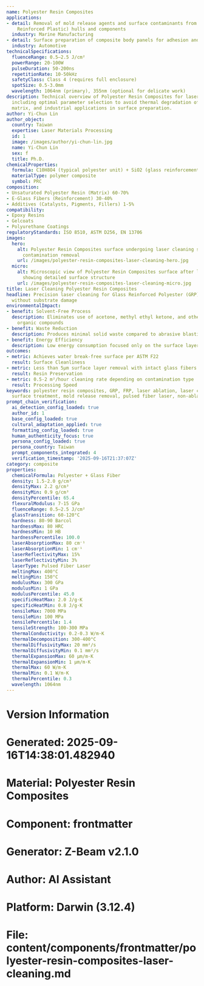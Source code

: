 ```yaml
---
name: Polyester Resin Composites
applications:
- detail: Removal of mold release agents and surface contaminants from GRP (Glass
    Reinforced Plastic) hulls and components
  industry: Marine Manufacturing
- detail: Surface preparation of composite body panels for adhesion and painting
  industry: Automotive
technicalSpecifications:
  fluenceRange: 0.5–2.5 J/cm²
  powerRange: 20-100W
  pulseDuration: 50-200ns
  repetitionRate: 10-50kHz
  safetyClass: Class 4 (requires full enclosure)
  spotSize: 0.5-3.0mm
  wavelength: 1064nm (primary), 355nm (optional for delicate work)
description: Technical overview of Polyester Resin Composites for laser cleaning applications,
  including optimal parameter selection to avoid thermal degradation of the polymer
  matrix, and industrial applications in surface preparation.
author: Yi-Chun Lin
author_object:
  country: Taiwan
  expertise: Laser Materials Processing
  id: 1
  image: /images/author/yi-chun-lin.jpg
  name: Yi-Chun Lin
  sex: f
  title: Ph.D.
chemicalProperties:
  formula: C10H8O4 (typical polyester unit) + SiO2 (glass reinforcement)
  materialType: polymer composite
  symbol: PRC
composition:
- Unsaturated Polyester Resin (Matrix) 60-70%
- E-Glass Fibers (Reinforcement) 30-40%
- Additives (Catalysts, Pigments, Fillers) 1-5%
compatibility:
- Epoxy Resins
- Gelcoats
- Polyurethane Coatings
regulatoryStandards: ISO 8510, ASTM D256, EN 13706
images:
  hero:
    alt: Polyester Resin Composites surface undergoing laser cleaning showing precise
      contamination removal
    url: /images/polyester-resin-composites-laser-cleaning-hero.jpg
  micro:
    alt: Microscopic view of Polyester Resin Composites surface after laser cleaning
      showing detailed surface structure
    url: /images/polyester-resin-composites-laser-cleaning-micro.jpg
title: Laser Cleaning Polyester Resin Composites
headline: Precision laser cleaning for Glass Reinforced Polyester (GRP) composites
  without substrate damage
environmentalImpact:
- benefit: Solvent-Free Process
  description: Eliminates use of acetone, methyl ethyl ketone, and other volatile
    organic compounds
- benefit: Waste Reduction
  description: Produces minimal solid waste compared to abrasive blasting methods
- benefit: Energy Efficiency
  description: Low energy consumption focused only on the surface layer
outcomes:
- metric: Achieves water break-free surface per ASTM F22
  result: Surface Cleanliness
- metric: Less than 5μm surface layer removal with intact glass fibers
  result: Resin Preservation
- metric: 0.5-2 m²/hour cleaning rate depending on contamination type
  result: Processing Speed
keywords: polyester resin composites, GRP, FRP, laser ablation, laser cleaning, composite
  surface treatment, mold release removal, pulsed fiber laser, non-ablative cleaning
prompt_chain_verification:
  ai_detection_config_loaded: true
  author_id: 1
  base_config_loaded: true
  cultural_adaptation_applied: true
  formatting_config_loaded: true
  human_authenticity_focus: true
  persona_config_loaded: true
  persona_country: Taiwan
  prompt_components_integrated: 4
  verification_timestamp: '2025-09-16T21:37:07Z'
category: composite
properties:
  chemicalFormula: Polyester + Glass Fiber
  density: 1.5-2.0 g/cm³
  densityMax: 2.2 g/cm³
  densityMin: 0.9 g/cm³
  densityPercentile: 65.4
  flexuralModulus: 7-15 GPa
  fluenceRange: 0.5–2.5 J/cm²
  glassTransition: 60-120°C
  hardness: 80-90 Barcol
  hardnessMax: 80 HRC
  hardnessMin: 10 HB
  hardnessPercentile: 100.0
  laserAbsorptionMax: 80 cm⁻¹
  laserAbsorptionMin: 1 cm⁻¹
  laserReflectivityMax: 15%
  laserReflectivityMin: 3%
  laserType: Pulsed Fiber Laser
  meltingMax: 400°C
  meltingMin: 150°C
  modulusMax: 300 GPa
  modulusMin: 1 GPa
  modulusPercentile: 45.0
  specificHeatMax: 2.0 J/g·K
  specificHeatMin: 0.8 J/g·K
  tensileMax: 7000 MPa
  tensileMin: 100 MPa
  tensilePercentile: 1.4
  tensileStrength: 100-300 MPa
  thermalConductivity: 0.2-0.3 W/m·K
  thermalDecomposition: 300-400°C
  thermalDiffusivityMax: 20 mm²/s
  thermalDiffusivityMin: 0.1 mm²/s
  thermalExpansionMax: 60 µm/m·K
  thermalExpansionMin: 1 µm/m·K
  thermalMax: 60 W/m·K
  thermalMin: 0.1 W/m·K
  thermalPercentile: 0.3
  wavelength: 1064nm
---
```


# Version Information
# Generated: 2025-09-16T14:38:01.482940
# Material: Polyester Resin Composites
# Component: frontmatter
# Generator: Z-Beam v2.1.0
# Author: AI Assistant
# Platform: Darwin (3.12.4)
# File: content/components/frontmatter/polyester-resin-composites-laser-cleaning.md